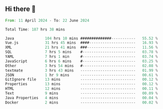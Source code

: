 ## Hi there 👋
<!--START_SECTION:waka-->

```rust
From: 11 April 2024 - To: 22 June 2024

Total Time: 187 hrs 38 mins

Java              104 hrs 10 mins ##############-----------   55.52 %
Vue.js            31 hrs 45 mins  ####---------------------   16.93 %
XML               21 hrs 41 mins  ###----------------------   11.56 %
SQL               7 hrs 5 mins    #------------------------   03.78 %
YAML              7 hrs 1 min     #------------------------   03.74 %
JavaScript        6 hrs 6 mins    #------------------------   03.25 %
Other             3 hrs 54 mins   #------------------------   02.08 %
textmate          3 hrs 43 mins   -------------------------   01.99 %
JSON              1 hr 9 mins     -------------------------   00.61 %
GitIgnore file    13 mins         -------------------------   00.12 %
Properties        13 mins         -------------------------   00.12 %
HTML              12 mins         -------------------------   00.11 %
Text              9 mins          -------------------------   00.09 %
Java Properties   4 mins          -------------------------   00.04 %
Docker            2 mins          -------------------------   00.02 %
```

<!--END_SECTION:waka-->
<!--
**lianggeshanhetao/lianggeshanhetao** is a ✨ _special_ ✨ repository because its `README.md` (this file) appears on your GitHub profile.

Here are some ideas to get you started:

- 🔭 I’m currently working on ...
- 🌱 I’m currently learning ...
- 👯 I’m looking to collaborate on ...
- 🤔 I’m looking for help with ...
- 💬 Ask me about ...
- 📫 How to reach me: ...
- 😄 Pronouns: ...
- ⚡ Fun fact: ...
-->
